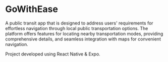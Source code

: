 # GoWithEase

A public transit app that is designed to address users' requirements for effortless navigation through local public transportation options. The platform offers features for locating nearby transportation modes, providing comprehensive details, and seamless integration with maps for convenient navigation. 

Project developed using React Native & Expo.
